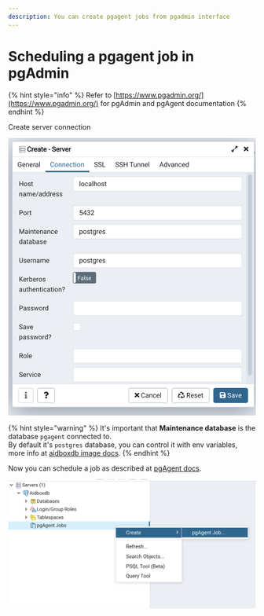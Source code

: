 ```yaml
---
description: You can create pgagent jobs from pgadmin interface
---
```


# Scheduling a pgagent job in pgAdmin

{% hint style="info" %}
Refer to [https://www.pgadmin.org/](https://www.pgadmin.org/) for pgAdmin and pgAgent documentation
{% endhint %}

Create server connection  

![](../../.gitbook/assets/screen-shot-2021-07-15-at-18.06.35.png)

{% hint style="warning" %}
It's important that **Maintenance database** is the database `pgagent` connected to.  
By default it's `postgres` database, you can control it with env variables, more info at [aidboxdb image docs](../../getting-started/installation/aidboxdb-image.md#optional-environment-variables).
{% endhint %}

Now you can schedule a job as described at [pgAgent docs](https://www.pgadmin.org/docs/pgadmin4/development/pgagent_jobs.html).

![](../../.gitbook/assets/screen-shot-2021-07-15-at-18.10.18.png)

